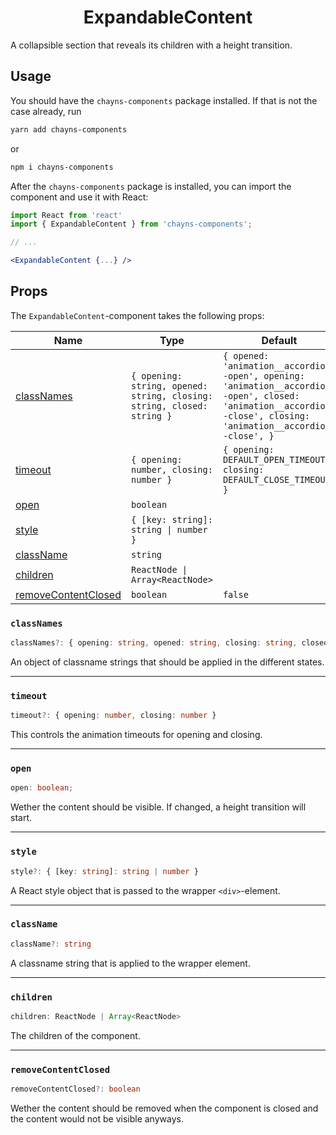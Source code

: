 <div align="center"><h1>ExpandableContent</h1></div>

A collapsible section that reveals its children with a height transition.

## Usage

You should have the `chayns-components` package installed. If that is not the
case already, run

```bash
yarn add chayns-components
```

or

```bash
npm i chayns-components
```

After the `chayns-components` package is installed, you can import the component
and use it with React:

```jsx
import React from 'react'
import { ExpandableContent } from 'chayns-components';

// ...

<ExpandableContent {...} />
```

## Props

The `ExpandableContent`-component takes the following props:

| Name                                        | Type                                                                   | Default                                                                                                                                                           | Required |
| ------------------------------------------- | ---------------------------------------------------------------------- | ----------------------------------------------------------------------------------------------------------------------------------------------------------------- | :------: |
| [classNames](#classnames)                   | `{ opening: string, opened: string, closing: string, closed: string }` | `{ opened: 'animation__accordion--open', opening: 'animation__accordion--open', closed: 'animation__accordion--close', closing: 'animation__accordion--close', }` |          |
| [timeout](#timeout)                         | `{ opening: number, closing: number }`                                 | `{ opening: DEFAULT_OPEN_TIMEOUT, closing: DEFAULT_CLOSE_TIMEOUT, }`                                                                                              |          |
| [open](#open)                               | `boolean`                                                              |                                                                                                                                                                   |    ✓     |
| [style](#style)                             | `{ [key: string]: string \| number }`                                  |                                                                                                                                                                   |          |
| [className](#classname)                     | `string`                                                               |                                                                                                                                                                   |          |
| [children](#children)                       | `ReactNode \| Array<ReactNode>`                                        |                                                                                                                                                                   |    ✓     |
| [removeContentClosed](#removecontentclosed) | `boolean`                                                              | `false`                                                                                                                                                           |          |

### `classNames`

```ts
classNames?: { opening: string, opened: string, closing: string, closed: string }
```

An object of classname strings that should be applied in the different states.

---

### `timeout`

```ts
timeout?: { opening: number, closing: number }
```

This controls the animation timeouts for opening and closing.

---

### `open`

```ts
open: boolean;
```

Wether the content should be visible. If changed, a height transition will
start.

---

### `style`

```ts
style?: { [key: string]: string | number }
```

A React style object that is passed to the wrapper `<div>`-element.

---

### `className`

```ts
className?: string
```

A classname string that is applied to the wrapper element.

---

### `children`

```ts
children: ReactNode | Array<ReactNode>
```

The children of the component.

---

### `removeContentClosed`

```ts
removeContentClosed?: boolean
```

Wether the content should be removed when the component is closed and the
content would not be visible anyways.
